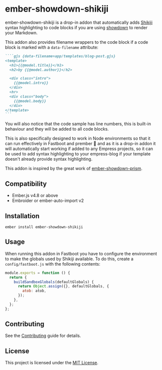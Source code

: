 # ember-showdown-shikiji

ember-showdown-shikiji is a drop-in addon that automatically adds [Shikiji](https://shikiji.netlify.app/) syntax highlighting to code blocks if you are using [showdown](https://github.com/showdownjs/showdown) to render your Markdown.

This addon also provides filename wrappers to the code block if a code block is marked with a `data-filename` attribute:

```markdown
````gjs {data-filename=app/templates/blog-post.gjs}
<template>
  <h1>{{@model.title}}</h1>
  <h2>by {{@model.author}}</h2>

  <div class="intro">
    {{@model.intro}}
  </div>
  <hr>
  <div class="body">
    {{@model.body}}
  </div>
</template>
``` 
```

You will also notice that the code sample has line numbers, this is built-in behaviour and they will be added to all code blocks.

This is also specifically designed to work in Node environments so that it can run effectively in Fastboot and prember 🎉 and as it is a drop-in addon it will automatically start working if added to any Empress projects, so it can be used to add syntax highlighting to your empress-blog if your template doesn't already provide syntax highlighting.

This addon is inspired by the great work of [ember-showdown-prism](https://github.com/empress/ember-showdown-prism).


## Compatibility

- Ember.js v4.8 or above
- Embroider or ember-auto-import v2

## Installation

```
ember install ember-showdown-shikiji
```

## Usage

When running this addon in Fastboot you have to configure the environment to make the globals used by Shikiji available. To do this, create a `config/fastboot.js` with the following contents:

```js
module.exports = function () {
  return {
    buildSandboxGlobals(defaultGlobals) {
      return Object.assign({}, defaultGlobals, {
        atob: atob,
      });
    },
  };
};
```

## Contributing

See the [Contributing](CONTRIBUTING.md) guide for details.

## License

This project is licensed under the [MIT License](LICENSE.md).
